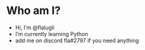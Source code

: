 # Who am I?
-  Hi, I’m @flalugli
-  I’m currently learning Python
-  add me on discord fla#2797 if you need anything

